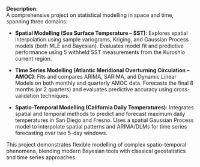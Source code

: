 **Description**:  
A comprehensive project on statistical modelling in space and time, spanning three domains:

- **Spatial Modelling (Sea Surface Temperature – SST)**: Explores spatial interpolation using sample variograms, Kriging, and Gaussian Process models (both MLE and Bayesian). Evaluates model fit and predictive performance using 5 withheld SST measurements from the Kuroshio current region.
  
- **Time Series Modelling (Atlantic Meridional Overturning Circulation – AMOC)**: Fits and compares ARIMA, SARIMA, and Dynamic Linear Models on both monthly and quarterly AMOC data. Forecasts the final 8 months (or 2 quarters) and evaluates predictive accuracy using cross-validation techniques.

- **Spatio-Temporal Modelling (California Daily Temperatures)**: Integrates spatial and temporal methods to predict and forecast maximum daily temperatures in San Diego and Fresno. Uses a spatial Gaussian Process model to interpolate spatial patterns and ARIMA/DLMs for time series forecasting over two 5-day windows.

This project demonstrates flexible modelling of complex spatio-temporal phenomena, blending modern Bayesian tools with classical geostatistics and time series approaches.
